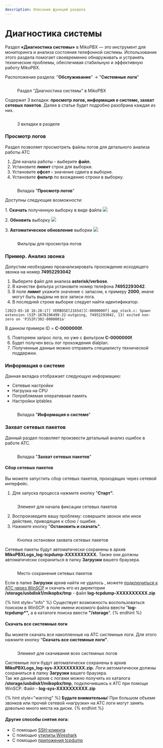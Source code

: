 ```yaml
---
description: Описание функций раздела
---
```


# Диагностика системы

Раздел **«Диагностика системы»** в MikoPBX — это инструмент для мониторинга и анализа состояния телефонной системы. Использование этого раздела помогает своевременно обнаруживать и устранять технические проблемы, обеспечивая стабильную и эффективную работу MikoPBX.

Расположение раздела: "**Обслуживание**" -> "**Системные логи**"

<figure><img src="../../.gitbook/assets/sistem_logi_0.png" alt=""><figcaption><p>Раздел "Диагностика системы" в MikoPBX</p></figcaption></figure>

Содержит 3 вкладки: **просмотр логов, информация о системе, захват сетевых пакетов**. Далее в статье будет подробно разобрана каждая из них.

<figure><img src="../../.gitbook/assets/sistem_logi_1.png" alt=""><figcaption><p>3 вкладки в разделе</p></figcaption></figure>

### Просмотр логов <a href="#prosmotr_logov" id="prosmotr_logov"></a>

Раздел позволяет просмотреть файлы логов для детального анализа работы АТС

1. Для начала работы - выберите **файл.**
2. Установите **лимит** строк для выборки.
3. Установите **офсет -** значение сдвига в выборке.
4. Установите **фильтр** по вхождению строки в выборку.

<figure><img src="../../.gitbook/assets/sistem_logi_2.png" alt=""><figcaption><p>Вкладка "<strong>Просмотр логов</strong>"</p></figcaption></figure>

Доступны следующие возможности:&#x20;

1\. **Cкачать** полученную выборку в виде файла ![](../../.gitbook/assets/sistem_logi_skachat.png)

2\. **Обновить** выборку ![](../../.gitbook/assets/sistem_logi_obnovit.png)

3\. **Автоматическое обновление** выборки ![](<../../.gitbook/assets/image (77).png>)

<figure><img src="../../.gitbook/assets/sistem_logi_3.png" alt=""><figcaption><p>Фильтры для просмотра логов</p></figcaption></figure>

### Пример. Анализ звонка <a href="#primer_analiz_zvonka" id="primer_analiz_zvonka"></a>

Допустим необходимо проанализировать прохождение исходящего звонка на номер **74952293042**

1. Выберите файл для анализа **asterisk/verbose**.
2. В качестве фильтра установите номер телефона **74952293042**.
3. В поле **лимит** укажите значение с запасом, к примеру **2000**, иначе могут быть выданы не все записи лога.
4. В последней строке выборке следует найти идентификатор:

```
[2023-03-18 16:28:17] VERBOSE[21654][C-0000000f] app_stack.c: Spawn extension (SIP-1676196499-22-outgoing, 74952293042, 13) exited non-zero on 'PJSIP/302-0000001a'
```

В данном примере ID = **C-0000000f**.

5. Повторяем запрос лога, но уже с фильтром **C-0000000f**.
6. Будет получен весь лог прохождения dialplan.
7. Полученные данные можно отправить специалисту технической поддержки.

### Информация о системе <a href="#informacija_o_sisteme" id="informacija_o_sisteme"></a>

Данная вкладка отображает следующую информацию:

* Сетевые настройки
* Нагрузка на CPU
* Потребляемая оперативная память
* Настройки iptables

<figure><img src="../../.gitbook/assets/sistem_logi_4.png" alt=""><figcaption><p>Вкладка "<strong>Информация о системе</strong>"</p></figcaption></figure>

### Захват сетевых пакетов <a href="#zaxvat_logov" id="zaxvat_logov"></a>

Данный раздел позволяет произвести детальный анализ ошибок в работе АТС.

<figure><img src="../../.gitbook/assets/sistem_logi_zahv_pak_0.png" alt=""><figcaption><p>Вкладка "<strong>Захват сетевых пакетов</strong>"</p></figcaption></figure>

#### Сбор сетевых пакетов

Вы можете запустить сбор сетевых пакетов, проходящих через сетевой интерфейс.

1. Для запуска процесса нажмите кнопку "**Старт".**

<figure><img src="../../.gitbook/assets/sistem_logi_zahv_pak_1.png" alt=""><figcaption><p>Элемент для начала фиксации сетевых пакетов</p></figcaption></figure>

2. Воспроизведите вашу проблему: совершите звонок или иное действие, приводящее к сбою / ошибке.
3. Нажмите кнопку "**Остановить и скачать"**.

<figure><img src="../../.gitbook/assets/sistem_logi_zahv_pak_2.png" alt=""><figcaption><p>Кнопка остановки захвата сетевых пакетов</p></figcaption></figure>

Сетевые пакеты будут автоматически сохранены в архив **MikoPBXLogs\_log-tcpdump-XXXXXXXXXX.** Также они должны автоматически сохраниться в папку **Загрузки** вашего браузера.&#x20;

<figure><img src="../../.gitbook/assets/sistem_logi_zahv_pak_3.png" alt=""><figcaption><p>Место сохранения сетевых пакетов</p></figcaption></figure>

Если в папке **Загрузки** архив найти не удалось , можете [подключиться к АТС через WinSCP](../../faq/troubleshooting/connecting-to-a-pbx-using-winscp.md) и скачать его из директории **/storage/usbdisk1/mikopbx/tmp**  - файл **log-tcpdump-XXXXXXXXXX.zip**

{% hint style="info" %}
Существует возможность воспользоваться поиском в WinSCP: в поле имени искомого файла ввести "**log-tcpdump\*",** а в каталоге поиска ввести **"/storage**".
{% endhint %}

#### **Скачать все системные логи**

Вы можете скачать все накопленные на АТС системные логи. Для этого нажмите кнопку "**Скачать все системные логи"**.

<figure><img src="../../.gitbook/assets/sistem_logi_5.png" alt=""><figcaption><p>Элемент для скачивания всех системных логов</p></figcaption></figure>

Системные логи будут автоматически сохранены в архив **MikoPBXLogs\_log-sys-XXXXXXXXXX.zip.** Логи автоматически должны сохраниться в папку **Загрузки** вашего браузера. \
Так же данный архив с логами можно получить из каталога **/storage/usbdisk1/mikopbx/tmp**, подключившись к АТС при помощи WinSCP. Файл - **log-sys-XXXXXXXXXX.zip**

{% hint style="warning" %}
**Будьте внимательны**! При большом объеме звонков или прочей сетевой «нагрузки» на АТС логи могут занять довольно много места на диске.
{% endhint %}

#### Другие способы снятия лога:

* С помощью [SSH-клиента](../../faq/troubleshooting/connecting-to-a-pbx-using-ssh/putty.md)
* С помощью [утилиты Wireshark](../../faq/troubleshooting/capturing-logs-from-pbx-using-wireshark.md)
* С помощью [приложения tcpdump](../../faq/troubleshooting/getting-logs-using-the-tcpdump-application.md)
